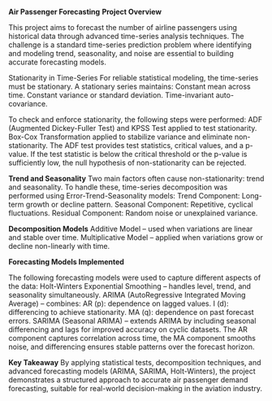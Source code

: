 **Air Passenger Forecasting**
**Project Overview**

This project aims to forecast the number of airline passengers using historical data through advanced time-series analysis techniques. The challenge is a standard time-series prediction problem where identifying and modeling trend, seasonality, and noise are essential to building accurate forecasting models.

Stationarity in Time-Series
For reliable statistical modeling, the time-series must be stationary. A stationary series maintains:
Constant mean across time.
Constant variance or standard deviation.
Time-invariant auto-covariance.

To check and enforce stationarity, the following steps were performed:
ADF (Augmented Dickey-Fuller Test) and KPSS Test applied to test stationarity.
Box-Cox Transformation applied to stabilize variance and eliminate non-stationarity.
The ADF test provides test statistics, critical values, and a p-value. If the test statistic is below the critical threshold or the p-value is sufficiently low, the null hypothesis of non-stationarity can be rejected.

**Trend and Seasonality**
Two main factors often cause non-stationarity: trend and seasonality. To handle these, time-series decomposition was performed using Error-Trend-Seasonality models:
Trend Component: Long-term growth or decline pattern.
Seasonal Component: Repetitive, cyclical fluctuations.
Residual Component: Random noise or unexplained variance.

**Decomposition Models**
Additive Model – used when variations are linear and stable over time.
Multiplicative Model – applied when variations grow or decline non-linearly with time.

**Forecasting Models Implemented**

The following forecasting models were used to capture different aspects of the data:
Holt-Winters Exponential Smoothing – handles level, trend, and seasonality simultaneously.
ARIMA (AutoRegressive Integrated Moving Average) – combines:
AR (p): dependence on lagged values.
I (d): differencing to achieve stationarity.
MA (q): dependence on past forecast errors.
SARIMA (Seasonal ARIMA) – extends ARIMA by including seasonal differencing and lags for improved accuracy on cyclic datasets.
The AR component captures correlation across time, the MA component smooths noise, and differencing ensures stable patterns over the forecast horizon.

**Key Takeaway**
By applying statistical tests, decomposition techniques, and advanced forecasting models (ARIMA, SARIMA, Holt-Winters), the project demonstrates a structured approach to accurate air passenger demand forecasting, suitable for real-world decision-making in the aviation industry.
